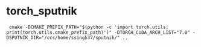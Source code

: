 # torch_sputnik


`` cmake -DCMAKE_PREFIX_PATH="$(python -c 'import torch.utils; print(torch.utils.cmake_prefix_path)')" -DTORCH_CUDA_ARCH_LIST="7.0" -DSPUTNIK_DIR="/ccs/home/ssingh37/sputnik/" ..``
